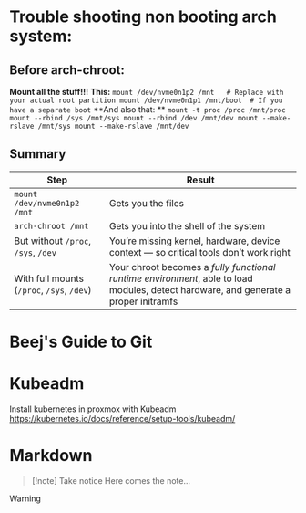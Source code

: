 # Trouble shooting non booting arch system:

## Before arch-chroot: 
**Mount all the stuff!!!**
**This:**
	```
	mount /dev/nvme0n1p2 /mnt   # Replace with your actual root partition
	mount /dev/nvme0n1p1 /mnt/boot  # If you have a separate boot
	```
**And also that: **
	```
	mount -t proc /proc /mnt/proc
	mount --rbind /sys /mnt/sys
	mount --rbind /dev /mnt/dev
	mount --make-rslave /mnt/sys
	mount --make-rslave /mnt/dev
	```
## Summary

| Step                                       | Result                                                                                                                               |
| ------------------------------------------ | ------------------------------------------------------------------------------------------------------------------------------------ |
| `mount /dev/nvme0n1p2 /mnt`                | Gets you the files                                                                                                                   |
| `arch-chroot /mnt`                         | Gets you into the shell of the system                                                                                                |
| But without `/proc`, `/sys`, `/dev`        | You’re missing kernel, hardware, device context — so critical tools don’t work right                                                 |
| With full mounts (`/proc`, `/sys`, `/dev`) | Your chroot becomes a *fully functional runtime environment*, able to load modules, detect hardware, and generate a proper initramfs |

# Beej's Guide to Git

# Kubeadm
Install kubernetes in proxmox with Kubeadm
https://kubernetes.io/docs/reference/setup-tools/kubeadm/

# Markdown
>[!note]   Take notice
> Here comes the note...

>[!warning]
>






